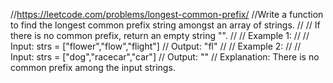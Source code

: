 //https://leetcode.com/problems/longest-common-prefix/
//Write a function to find the longest common prefix string amongst an array of strings.
//
// If there is no common prefix, return an empty string "".
//
// Example 1:
//
// Input: strs = ["flower","flow","flight"]
// Output: "fl"
//
// Example 2:
//
// Input: strs = ["dog","racecar","car"]
// Output: ""
// Explanation: There is no common prefix among the input strings.